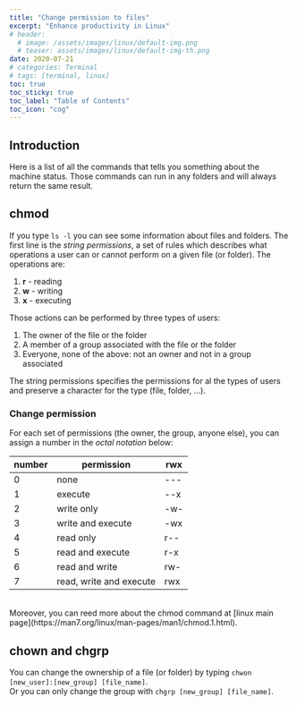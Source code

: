 ```yaml
---
title: "Change permission to files"
excerpt: "Enhance productivity in Linux"
# header:
  # image: /assets/images/linux/default-img.png
  # teaser: assets/images/linux/default-img-th.png
date: 2020-07-21
# categories: Terminal
# tags: [terminal, linux]
toc: true
toc_sticky: true
toc_label: "Table of Contents"
toc_icon: "cog"
---
```


## Introduction
Here is a list of all the commands that tells you something about the machine status. Those commands can run in any folders and will always return the same result.

## chmod
If you type `ls -l` you can see some information about files and folders. The first line is the *string permissions*, a set of rules which describes what operations a user can or cannot perform on a given file (or folder). The operations are:
1. **r** - reading
2. **w** - writing
3. **x** - executing

Those actions can be performed by three types of users:
1. The owner of the file or the folder
2. A member of a group associated with the file or the folder
3. Everyone, none of the above: not an owner and not in a group associated

The string permissions specifies the permissions for al the types of users and preserve a character for the type (file, folder, ...).

### Change permission
For each set of permissions (the owner, the group, anyone else), you can assign a number in the *octal notation* below:

| number | permission              | rwx |
|--------|-------------------------|-----|
| 0      | none                    | --- |
| 1      | execute                 | --x |
| 2      | write only              | -w- |
| 3      | write and execute       | -wx |
| 4      | read only               | r-- |
| 5      | read and execute        | r-x |
| 6      | read and write          | rw- |
| 7      | read, write and execute | rwx |

<br>
Moreover, you can reed more about the chmod command at [linux main page](https://man7.org/linux/man-pages/man1/chmod.1.html).

## chown and chgrp
You can change the ownership of a file (or folder) by typing `chwon [new_user]:[new_group] [file_name]`.<br>
Or you can only change the group with `chgrp [new_group] [file_name]`.